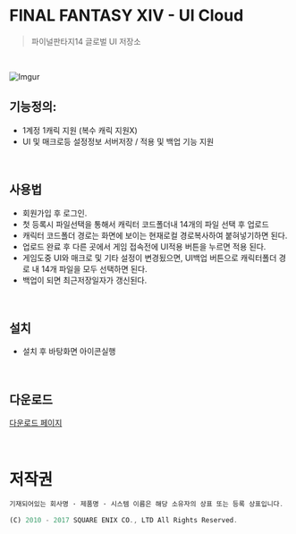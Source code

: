 # FINAL FANTASY XIV - UI Cloud
> 파이널판타지14 글로벌 UI 저장소
<br/>

![Imgur](https://i.imgur.com/JD330Qn.png)

## 기능정의:

 * 1계정 1캐릭 지원 (복수 캐릭 지원X)
 * UI 및 매크로등 설정정보 서버저장 / 적용 및 백업 기능 지원

<br/>

## 사용법
 * 회원가입 후 로그인.
 * 첫 등록시 파일선택을 통해서 캐릭터 코드폴더내 14개의 파일 선택 후 업로드
 * 캐릭터 코드폴더 경로는 화면에 보이는 현재로컬 경로복사하여 붙혀넣기하면 된다.
 * 업로드 완료 후 다른 곳에서 게임 접속전에 UI적용 버튼을 누르면 적용 된다.
 * 게임도중 UI와 매크로 및 기타 설정이 변경됬으면, UI백업 버튼으로 캐릭터폴더 경로 내 14개 파일을 모두 선택하면 된다.
 * 백업이 되면 최근저장일자가 갱신된다.
 
<br/>

## 설치
 * 설치 후 바탕화면 아이콘실행

<br/>

## 다운로드
[다운로드 페이지](https://github.com/kimyearho/ffxivclound/releases)

<br/>

# 저작권
```javascript
기재되어있는 회사명 · 제품명 · 시스템 이름은 해당 소유자의 상표 또는 등록 상표입니다.

(C) 2010 - 2017 SQUARE ENIX CO., LTD All Rights Reserved.
